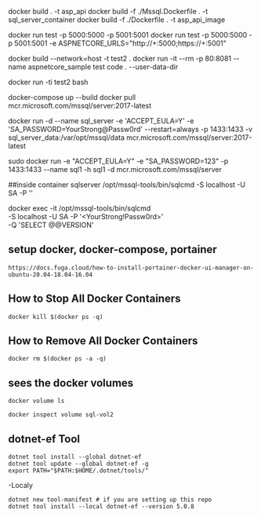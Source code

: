 docker build . -t asp_api
docker build -f ./Mssql.Dockerfile . -t sql_server_container
docker build -f ./Dockerfile . -t asp_api_image

docker run test -p 5000:5000 -p 5001:5001
docker run test -p 5000:5000 -p 5001:5001 -e ASPNETCORE_URLS="http://+:5000;https://+:5001"


docker build --network=host -t test2 .
docker run -it --rm -p 80:8081 --name aspnetcore_sample test
code . --user-data-dir

docker run -ti test2 bash


docker-compose up --build
docker pull mcr.microsoft.com/mssql/server:2017-latest

docker run -d --name sql_server -e 'ACCEPT_EULA=Y' -e 'SA_PASSWORD=YourStrong@Passw0rd' --restart=always -p 1433:1433 -v sql_server_data:/var/opt/mssql/data mcr.microsoft.com/mssql/server:2017-latest

sudo docker run -e "ACCEPT_EULA=Y" -e "SA_PASSWORD=123" -p 1433:1433 --name sql1 -h sql1 -d mcr.microsoft.com/mssql/server

##inside container sqlserver 
/opt/mssql-tools/bin/sqlcmd -S localhost -U SA -P '<YourPassword>'

docker exec -it <Container ID or name> /opt/mssql-tools/bin/sqlcmd \
-S localhost -U SA -P '<YourStrong!Passw0rd>' \
-Q 'SELECT @@VERSION'

## setup docker, docker-compose, portainer

```
https://docs.fuga.cloud/how-to-install-portainer-docker-ui-manager-on-ubuntu-20.04-18.04-16.04
```

## How to Stop All Docker Containers
```
docker kill $(docker ps -q)
```

## How to Remove All Docker Containers
```
docker rm $(docker ps -a -q)
```

## sees the docker volumes
```
docker volume ls
```

```
docker inspect volume sql-vol2
```

## dotnet-ef Tool
```
dotnet tool install --global dotnet-ef
dotnet tool update --global dotnet-ef -g 
export PATH="$PATH:$HOME/.dotnet/tools/"
```

-Localy
```
dotnet new tool-manifest # if you are setting up this repo
dotnet tool install --local dotnet-ef --version 5.0.8
```